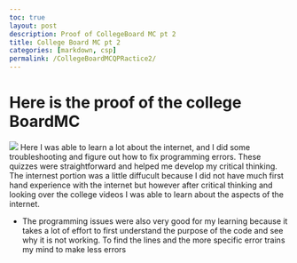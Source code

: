 ```yaml
---
toc: true
layout: post
description: Proof of CollegeBoard MC pt 2
title: College Board MC pt 2
categories: [markdown, csp]
permalink: /CollegeBoardMCQPRactice2/
---
```


# Here is the proof of the college BoardMC
![]({{site.baseurl}}/images/MCQ2.png)
Here I was able to learn a lot about the internet, and I did some troubleshooting and figure out how to fix programming errors. These quizzes were straightforward and helped me develop my critical thinking. The internest portion was a little diffucult because I did not have much first hand experience with the internet but however after critical thinking and looking over the college videos I was able to learn about the aspects of the internet.
- The programming issues were also very good for my learning because it takes a lot of effort to first understand the purpose of the code and see why it is not working. To find the lines and the more specific error trains my mind to make less errors